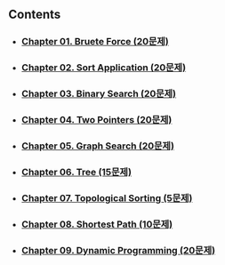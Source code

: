 ## Contents
- ### [Chapter 01. Bruete Force (20문제)](./01_Brute_Force/)
- ### [Chapter 02. Sort Application (20문제)](./02_Sort_Application/)
- ### [Chapter 03. Binary Search (20문제)](./03_Binary_Search/)
- ### [Chapter 04. Two Pointers (20문제)](./04_Two_Pointers/)
- ### [Chapter 05. Graph Search (20문제)](./05_Graph_Search/)
- ### [Chapter 06. Tree (15문제)](./06_Tree/)
- ### [Chapter 07. Topological Sorting (5문제)](./07_Topological_sorting/)
- ### [Chapter 08. Shortest Path (10문제)](./08_Shortest_Path/)
- ### [Chapter 09. Dynamic Programming (20문제)](./09_Dynamic_Programming/)
